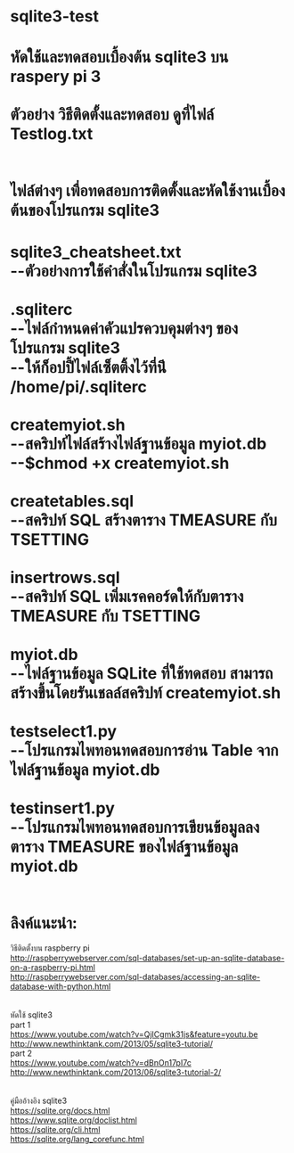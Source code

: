 # sqlite3-test
หัดใช้และทดสอบเบื้องต้น sqlite3 บน raspery pi 3  
<br>
ตัวอย่าง วิธีติดตั้งและทดสอบ ดูที่ไฟล์ Testlog.txt  
<br><br>
ไฟล์ต่างๆ เพื่อทดสอบการติดตั้งและหัดใช้งานเบื้องต้นของโปรแกรม sqlite3  
====
sqlite3_cheatsheet.txt  
--ตัวอย่างการใช้คำสั่งในโปรแกรม sqlite3   
<br>
.sqliterc  
--ไฟล์กำหนดค่าคัวแปรควบคุมต่างๆ ของโปรแกรม sqlite3  
--ให้ก็อปปี้ไฟล์เซ็ตติ้งไว้ที่น่ี /home/pi/.sqliterc  
<br>
createmyiot.sh  
--สคริปท์ไฟล์สร้างไฟล์ฐานข้อมูล myiot.db  
--$chmod +x createmyiot.sh  
<br>
createtables.sql    
--สคริปท์ SQL สร้างตาราง TMEASURE กับ TSETTING  
<br>
insertrows.sql  
--สคริปท์ SQL เพิ่มเรคคอร์ดให้กับตาราง TMEASURE กับ TSETTING  
<br>
myiot.db  
--ไฟล์ฐานข้อมูล SQLite ที่ใช้ทดสอบ สามารถสร้างขึ้นโดยรันเชลล์สคริปท์ createmyiot.sh  
<br>
testselect1.py  
--โปรแกรมไพทอนทดสอบการอ่าน Table จากไฟล์ฐานข้อมูล myiot.db  
<br>
testinsert1.py  
--โปรแกรมไพทอนทดสอบการเขียนข้อมูลลงตาราง TMEASURE ของไฟล์ฐานข้อมูล myiot.db  
<br><br>
ลิงค์แนะนำ:  
=======================================  
วิธีติดตั้งบน raspberry pi  
http://raspberrywebserver.com/sql-databases/set-up-an-sqlite-database-on-a-raspberry-pi.html  
http://raspberrywebserver.com/sql-databases/accessing-an-sqlite-database-with-python.html  
<br><br>
หัดใช้ sqlite3  
part 1  
https://www.youtube.com/watch?v=QjICgmk31js&feature=youtu.be  
http://www.newthinktank.com/2013/05/sqlite3-tutorial/  
part 2  
https://www.youtube.com/watch?v=dBnOn17pI7c  
http://www.newthinktank.com/2013/06/sqlite3-tutorial-2/  
<br><br>
คู่มืออ้างอิง sqlite3  
https://sqlite.org/docs.html  
https://www.sqlite.org/doclist.html  
https://sqlite.org/cli.html  
https://sqlite.org/lang_corefunc.html  
<br><br>
